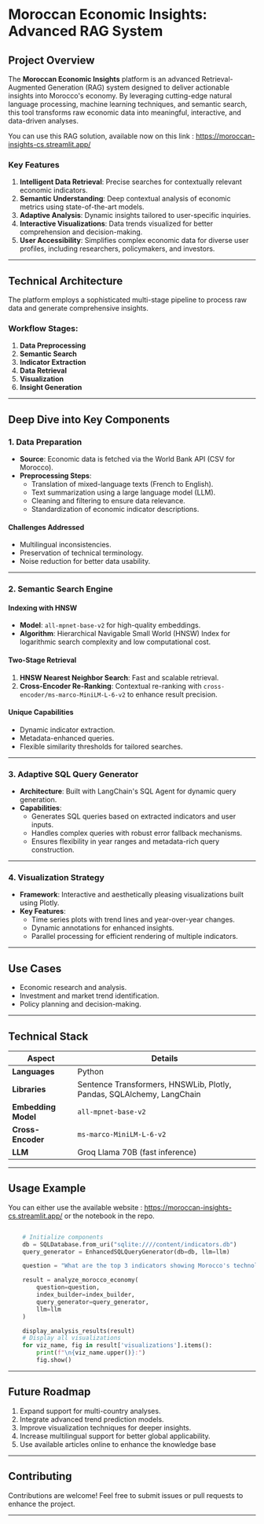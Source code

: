 # Moroccan Economic Insights: Advanced RAG System  

## Project Overview  

The **Moroccan Economic Insights** platform is an advanced Retrieval-Augmented Generation (RAG) system designed to deliver actionable insights into Morocco's economy. By leveraging cutting-edge natural language processing, machine learning techniques, and semantic search, this tool transforms raw economic data into meaningful, interactive, and data-driven analyses.  

You can use this RAG solution, available now on this link : https://moroccan-insights-cs.streamlit.app/

### Key Features  

1. **Intelligent Data Retrieval**: Precise searches for contextually relevant economic indicators.  
2. **Semantic Understanding**: Deep contextual analysis of economic metrics using state-of-the-art models.  
3. **Adaptive Analysis**: Dynamic insights tailored to user-specific inquiries.  
4. **Interactive Visualizations**: Data trends visualized for better comprehension and decision-making.  
5. **User Accessibility**: Simplifies complex economic data for diverse user profiles, including researchers, policymakers, and investors.  

---

## Technical Architecture  

The platform employs a sophisticated multi-stage pipeline to process raw data and generate comprehensive insights.  

### Workflow Stages:  

1. **Data Preprocessing**  
2. **Semantic Search**  
3. **Indicator Extraction**  
4. **Data Retrieval**  
5. **Visualization**  
6. **Insight Generation**  

---

## Deep Dive into Key Components  

### 1. Data Preparation  

- **Source**: Economic data is fetched via the World Bank API (CSV for Morocco).  
- **Preprocessing Steps**:  
  - Translation of mixed-language texts (French to English).  
  - Text summarization using a large language model (LLM).  
  - Cleaning and filtering to ensure data relevance.  
  - Standardization of economic indicator descriptions.  

#### Challenges Addressed  
- Multilingual inconsistencies.  
- Preservation of technical terminology.  
- Noise reduction for better data usability.  

---

### 2. Semantic Search Engine  

#### **Indexing with HNSW**  
- **Model**: `all-mpnet-base-v2` for high-quality embeddings.  
- **Algorithm**: Hierarchical Navigable Small World (HNSW) Index for logarithmic search complexity and low computational cost.  

#### **Two-Stage Retrieval**  
1. **HNSW Nearest Neighbor Search**: Fast and scalable retrieval.  
2. **Cross-Encoder Re-Ranking**: Contextual re-ranking with `cross-encoder/ms-marco-MiniLM-L-6-v2` to enhance result precision.  

#### Unique Capabilities  
- Dynamic indicator extraction.  
- Metadata-enhanced queries.  
- Flexible similarity thresholds for tailored searches.  

---

### 3. Adaptive SQL Query Generator  

- **Architecture**: Built with LangChain's SQL Agent for dynamic query generation.  
- **Capabilities**:  
  - Generates SQL queries based on extracted indicators and user inputs.  
  - Handles complex queries with robust error fallback mechanisms.  
  - Ensures flexibility in year ranges and metadata-rich query construction.  

---

### 4. Visualization Strategy  

- **Framework**: Interactive and aesthetically pleasing visualizations built using Plotly.  
- **Key Features**:  
  - Time series plots with trend lines and year-over-year changes.  
  - Dynamic annotations for enhanced insights.  
  - Parallel processing for efficient rendering of multiple indicators.  

---

## Use Cases  

- Economic research and analysis.  
- Investment and market trend identification.  
- Policy planning and decision-making.  

---

## Technical Stack  

| **Aspect**         | **Details**                                            |  
|---------------------|--------------------------------------------------------|  
| **Languages**       | Python                                                 |  
| **Libraries**       | Sentence Transformers, HNSWLib, Plotly, Pandas, SQLAlchemy, LangChain |  
| **Embedding Model** | `all-mpnet-base-v2`                                    |  
| **Cross-Encoder**   | `ms-marco-MiniLM-L-6-v2`                               |  
| **LLM**             | Groq Llama 70B (fast inference)                        |  

---

## Usage Example  

You can either use the available website : https://moroccan-insights-cs.streamlit.app/
or the notebook in the repo.

```python

    # Initialize components
    db = SQLDatabase.from_uri("sqlite:////content/indicators.db")
    query_generator = EnhancedSQLQueryGenerator(db=db, llm=llm)

    question = "What are the top 3 indicators showing Morocco's technological advancement"

    result = analyze_morocco_economy(
        question=question,
        index_builder=index_builder,
        query_generator=query_generator,
        llm=llm
    )

    display_analysis_results(result)
    # Display all visualizations
    for viz_name, fig in result['visualizations'].items():
        print(f"\n{viz_name.upper()}:")
        fig.show()
```  

---

## Future Roadmap  

1. Expand support for multi-country analyses.  
2. Integrate advanced trend prediction models.  
3. Improve visualization techniques for deeper insights.  
4. Increase multilingual support for better global applicability.
5. Use available articles online to enhance the knowledge base

---

## Contributing  

Contributions are welcome! Feel free to submit issues or pull requests to enhance the project.  

---
